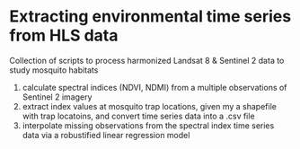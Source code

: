 # Extracting environmental time series from HLS data
Collection of scripts to process harmonized Landsat 8 & Sentinel 2 data to study mosquito habitats

1) calculate spectral indices (NDVI, NDMI) from a multiple observations of Sentinel 2 imagery
2) extract index values at mosquito trap locations, given my a shapefile with trap locatoins, and convert time series data into a .csv file
3) interpolate missing observations from the spectral index time series data via a robustified linear regression model
